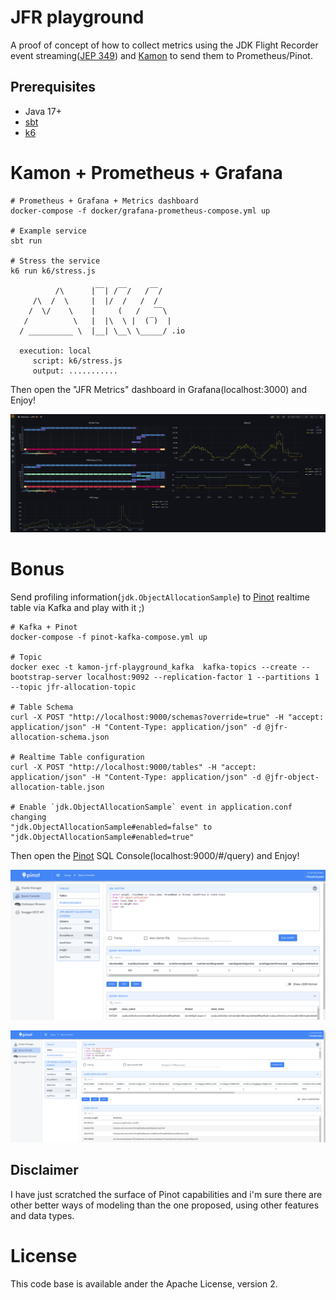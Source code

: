 # JFR playground

A proof of concept of how to collect metrics using the JDK Flight Recorder 
event streaming([JEP 349]) and [Kamon] to send them to Prometheus/Pinot.

## Prerequisites
* Java 17+
* [sbt]
* [k6]

# Kamon + Prometheus + Grafana

```shell
# Prometheus + Grafana + Metrics dashboard
docker-compose -f docker/grafana-prometheus-compose.yml up

# Example service
sbt run

# Stress the service
k6 run k6/stress.js      

          /\      |‾‾| /‾‾/   /‾‾/   
     /\  /  \     |  |/  /   /  /    
    /  \/    \    |     (   /   ‾‾\  
   /          \   |  |\  \ |  (‾)  | 
  / __________ \  |__| \__\ \_____/ .io

  execution: local
     script: k6/stress.js
     output: ...........
```
Then open the "JFR Metrics" dashboard in Grafana(localhost:3000) and Enjoy!

![](img/jfr-kamon-grafana.png)
    
# Bonus
Send profiling information(`jdk.ObjectAllocationSample`) to [Pinot] realtime table via Kafka and play with it ;)

```shell
# Kafka + Pinot
docker-compose -f pinot-kafka-compose.yml up

# Topic
docker exec -t kamon-jrf-playground_kafka  kafka-topics --create --bootstrap-server localhost:9092 --replication-factor 1 --partitions 1 --topic jfr-allocation-topic

# Table Schema
curl -X POST "http://localhost:9000/schemas?override=true" -H "accept: application/json" -H "Content-Type: application/json" -d @jfr-allocation-schema.json

# Realtime Table configuration
curl -X POST "http://localhost:9000/tables" -H "accept: application/json" -H "Content-Type: application/json" -d @jfr-object-allocation-table.json

# Enable `jdk.ObjectAllocationSample` event in application.conf changing
"jdk.ObjectAllocationSample#enabled=false" to "jdk.ObjectAllocationSample#enabled=true" 
```
Then open the [Pinot] SQL Console(localhost:9000/#/query) and Enjoy!


![](img/pinot-profillig.png)

![](img/pinot-profilling-2.png)
## Disclaimer
I have just scratched the surface of Pinot capabilities and i'm sure there are other better ways of modeling than the one proposed, 
using other features and data types.

# License

This code base is available ander the Apache License, version 2.

[Kamon]: https://github.com/kamon-io/Kamon#kamon
[JEP 349]: https://openjdk.java.net/jeps/349
[sbt]: https://www.scala-sbt.org/
[k6]: https://github.com/grafana/k6
[Pinot]: https://pinot.apache.org/
